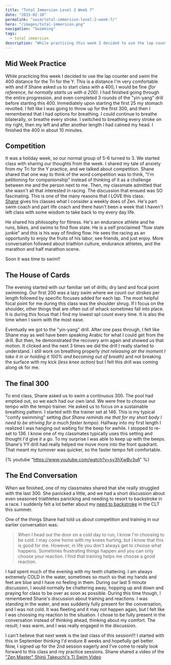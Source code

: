 ```yaml
---
title: "Total Immersion Level 2 Week 7"
date: "2015-02-18"
permalink: "swim/total-immersion-level-2-week-7/"
hero: "/images/total-immersion.png"
navigation: "Swimming"
tags:
  - total immersion
description: "While practicing this week I decided to use the lap counter and swim the 400 distance for the Tri for the Y. This is a distance I'm very comfortable with and if Shane asked us to start class with a 400, I would be fine."
---
```


## Mid Week Practice

While practicing this week I decided to use the lap counter and swim the 400 distance for the Tri for the Y. This is a distance I'm very comfortable with and if Shane asked us to start class with a 400, I would be fine _(for reference, he normally starts us with a 200)._ I had finished going through the entire progression, and even completed 3 rounds of the "yin-yang" drill before starting this 400. Immediately upon starting the first 25 my stomach revolted. I felt like I was going to throw up for the first 300, and then I remembered that I had options for breathing. I could continue to breathe bilaterally, or breathe every stroke. I switched to breathing every stroke on my right, then my left and after another length I had calmed my head. I finished the 400 in about 10 minutes.

## Competition

It was a holiday week, so our normal group of 5-6 turned to 3. We started class with sharing our thoughts from the week. I shared my tale of anxiety from my Tri for the Y practice, and we talked about competition. Shane shared that one way to think of the word competition was to think, "I'm petitioning for companionship" instead of thinking of it as a challenge between me and the person next to me. Then, my classmate admitted that she wasn't all that interested in racing. The discussion that ensued was SO fascinating. This is one of the many reasons that I LOVE this class. [Shane](http://www.zendurancecycling.com/shane-eversfield.html "Shane Eversfield") gives his classes what I consider a weekly does of Zen. He's part swim coach and part life coach and there hasn't been a week that I haven't left class with some wisdom to take back to my every day life.

He shared his philosophy for fitness. He's an endurance athlete and he runs, bikes, and swims to find flow state. He is a self proclaimed "flow state junkie" and this is his way of finding flow. He sees the racing as an opportunity to enjoy the fruits of his labor, see friends, and just enjoy. More conversation followed about triathlon culture, endurance athletes, and the marathon and half marathon scene.

Soon it was time to swim!!

## The House of Cards

The evening started with our familiar set of drills; dry land and focal point swimming. Our first 200 was a lazy swim where we count our strokes per length followed by specific focuses added for each lap. The most helpful focal point for me during this class was the shoulder shrug. If I focus on the shoulder, other things that are often out of whack sometimes fall into place. It is during this focus that I find my lowest spl count every time. It is also the time when I swim with the most ease.

Eventually we got to the "yin-yang" drill. After one pass through, I felt like Shane may as well have been speaking Arabic for what I could get from the drill. But then, he demonstrated the recovery arm again and showed us that motion. It clicked and the next 3 times we did the drill I really started to understand. I still work on breathing properly _(not releasing air the moment I take it in or holding it 100% and becoming out of breath)_ and not breaking the surface with my kick (_less knee action)_ but I felt this drill was coming along ok for me.

## The final 300

To end class, Shane asked us to swim a continuous 300. The pool had emptied out, so we each had our own land. We were free to choose our tempo with the tempo trainer. He asked us to focus on a sustainable breathing pattern. I started with the trainer set at 146. This is my typical "comfy swimming" setting _(but Shane reminds me that for my short body I need to be striving for a much faster tempo)_. Halfway into my first length I realized I was hanging out waiting for the beep for awhile. I stopped to re-set to 136. I know one of my classmates typically uses this setting and thought I'd give it a go. To my surprise I was able to keep up with the beeps. Shane's YY drill had really helped me move more into the front quadrant. That meant my turnover was quicker, so the faster tempo felt comfortable.

{% youtube "https://www.youtube.com/watch?v=sy3hXwBv3vA" %}

## The End Conversation

When we finished, one of my classmates shared that she really struggled with the last 300. She panicked a little, and we had a short discussion about even seasoned triathletes panicking and needing to resort to backstroke in a race. I suddenly felt a lot better about my [need to backstroke](/race-report/cayuga-lake-triathlon-2014/ "Cayuga Lake Triathlon 2014") in the CLT this summer.

One of the things Shane had told us about competition and training in our earlier conversation was:

> When I head out the door on a cold day to run, I know I'm choosing to be cold. I may come home with my knees hurting, but I know that this is good for me. However, in life you don't always get to choose what happens. Sometimes frustrating things happen and you can only choose your reaction. I find that training helps me choose a good reaction.

I had spent much of the evening with my teeth chattering. I am always extremely COLD in the water, sometimes so much so that my hands and feet are blue and I have no feeling in them. During our last 5 minute discussion, I would normally be chattering away, hopping up and down and praying for class to be over as soon as possible. During this time though, I remembered Shane's discussion about training and reactions. I was standing in the water, and was suddenly fully present for the conversation, and I was not cold. It was fleeting and it may not happen again, but I felt like I was choosing my reaction to the situation. I chose to be fully present in the conversation instead of thinking ahead, thinking about my comfort. The result; I was warm, and I was really engaged in the discussion.

I can't believe that next week is the last class of this session!!! I started with this in September thinking I'd endure 8 weeks and hopefully get better. Now, I signed up for the 2nd session eagerly and I've come to really look forward to this class and my practice sessions. Shane shared a video of the ["Zen Master" Shinji Takeuchi's Ti Swim Video](https://www.youtube.com/watch?v=rJpFVvho0o4 "Shinji Total Immersion Swimming")

